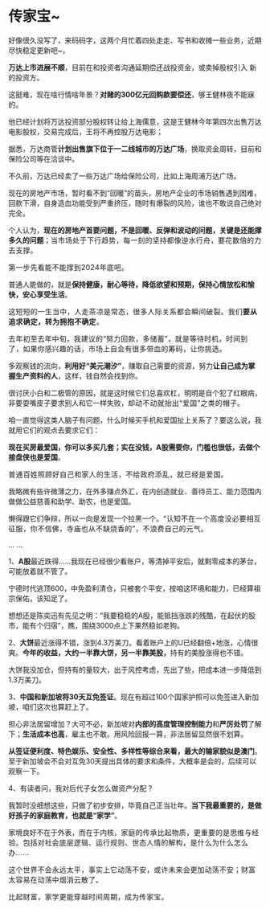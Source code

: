 # 传家宝~

<p style="visibility: visible;">好像很久没写了，来码码字，这两个月忙着四处走走、写书和收摊一些业务，近期尽快稳定更新吧~，</p><p style="visibility: visible;"><strong style="visibility: visible;">万达上市进展不顺</strong>，目前在和投资者沟通延期偿还战投资金，或卖掉股权引入 新的投资方。</p><p style="visibility: visible;">这挺难，现在啥行情啥年景？<strong style="visibility: visible;">对赌的300亿元回购款要偿还</strong>，够王健林夜不能寐的。</p><p style="visibility: visible;">他已经计划将万达投资部分股权转让给上海儒意，这是王健林今年第四次出售万达电影股权，交易完成后，王将不再控股万达电影；<br style="visibility: visible;"></p><p style="visibility: visible;">据悉，万达商管<strong style="visibility: visible;">计划出售旗下位于一二线城市的万达广场</strong>，换取资金周转，目前和保险公司等在洽谈中。</p><p style="visibility: visible;">不久前，万达已经卖了一些万达广场给保险公司，比如上海周浦万达广场。<br style="visibility: visible;"></p><p style="visibility: visible;">现在的房地产市场，暂时看不到“回暖”的苗头，房地产企业的市场销售遇到困难，回款下滑，自身造血功能受到严重挤压，随时有爆裂的风险，谁也不敢说自己绝对完全。</p><p style="visibility: visible;">个人认为，<strong style="visibility: visible;">现在的房地产首要问题，不是回暖、反弹和波动的问题，关键是还能撑多久的问题</strong>；<span style="font-size: var(--articleFontsize); letter-spacing: 0.034em; visibility: visible;">当市场</span><span style="font-size: var(--articleFontsize); letter-spacing: 0.034em; visibility: visible;">处于下行趋势，每一刻的坚持都像逆水行舟，要花数倍的力去支撑。</span></p><p style="visibility: visible;"><span style="font-size: var(--articleFontsize); letter-spacing: 0.034em; visibility: visible;">第一步先看能不能撑到2024年底吧。</span></p><p style="visibility: visible;">普通人能做的，就是<strong style="visibility: visible;">保持健康，耐心等待，降低欲望和预期，保持心情放松和愉快，安心享受生活</strong>。</p><p style="visibility: visible;"><span style="letter-spacing: 0.578px; visibility: visible;">这短短的一生当中，</span><span style="letter-spacing: 0.578px; visibility: visible;">人走茶凉是常态</span><span style="letter-spacing: 0.578px; visibility: visible;">，很多人际关系都会瞬间破裂。</span><span style="letter-spacing: 0.578px; visibility: visible;">我们<strong style="visibility: visible;">要从追求确定，转为拥抱不确定</strong>。</span></p><p style="visibility: visible;"><span style="font-size: var(--articleFontsize); letter-spacing: 0.034em; visibility: visible;">去年初至去年中旬，我建议的“努力回款，多储蓄”，就是等待时机，时间到了，如果你感兴趣的话，</span><span style="font-size: var(--articleFontsize); letter-spacing: 0.034em; visibility: visible;">市场上自</span><span style="font-size: var(--articleFontsize); letter-spacing: 0.034em; visibility: visible;">会有很多带血的筹码，</span><span style="font-size: var(--articleFontsize); letter-spacing: 0.034em; visibility: visible;">让你挑选。</span></p><p style="visibility: visible;">多观察钱的流向，<strong style="visibility: visible;">利用好“美元潮汐”</strong>，赚取自己需要的资源，努力<strong style="visibility: visible;">让自己成为掌握生产资料的人</strong>，这样，钱自然会找到你。<br style="visibility: visible;"></p><p style="visibility: visible;">很讨厌小白和二极管的原因，就是这时候它们总喜欢杠，明明是自个犯了红眼病，非要耍嘴皮子要求别人和它一样失败，<span style="letter-spacing: 0.578px; visibility: visible;">却</span><span style="letter-spacing: 0.578px; visibility: visible;">动不动就抬出“爱国”之类的帽子。</span></p><p style="visibility: visible;">咱一直觉得这类人脑子有问题，什么时候买手机和爱国扯上关系了？要这么说，我就用它们的观点去要求它们：</p><p style="visibility: visible;"><strong style="visibility: visible;">现在买房最爱国，你可以多买几套；实在没钱，A股需要你，门槛也很低，去做个接盘侠也是爱国</strong>。</p><p><span style="letter-spacing: 0.578px;">普通百姓照顾好自己和家人</span><span style="letter-spacing: 0.578px;">的</span><span style="letter-spacing: 0.578px;">生活，不给政府添乱，就已经是爱国。</span></p><p>我略微有些许微薄之力，在外多赚点外汇，在内创造就业、善待员工、能力范围内做做公益慈善和助学、助农，也是爱国。<br></p><p>懒得跟它们争辩，所以一向是发现一个拉黑一个。<span style="font-size: var(--articleFontsize);letter-spacing: 0.034em;">“认知不在一个高度没必要相互征服，</span><span style="font-size: var(--articleFontsize);letter-spacing: 0.034em;">你不信佛，</span><span style="font-size: var(--articleFontsize);letter-spacing: 0.034em;">寺庙也从不缺烧香的”，不浪费自己的元气。</span></p><p>... ...<br></p><p>1、<strong>A股</strong>最近跌得......我现在已经很少看账户，等清掉平安后，就剩零成本的茅台，可能放着就不管了。</p><p>宁德时代逃顶600，中免盈利清仓，只被套个平安，按咱这环境和能力，已经算祖宗保佑，该知足了。<br></p><p>想想还是陈奕迅有先见之明：“我要稳稳的A股，能抵挡涨跌的残酷，在起伏的股市，能有个归宿”，瞧，围绕3000点上下果然稳如老狗。</p><p>2、<strong>大饼</strong>最近涨得不错，涨到4.3万美刀。看着账户上的U已经翻倍+地涨，心情很爽。<strong>今年的收益，大约一半靠大饼，另一半靠美股，</strong>持有的美股涨得也不错。</p><p>大饼我没加仓，但持有的量较大，出于风控考虑，先出了些，把成本进一步降低到1.3万美刀。</p><p>3、<strong>中国和新加坡将30天互免签证</strong>。现在有超过100个国家护照可以免签进入新加坡，咱们这次也算赶上了。</p><p>担心非法居留增加？大可不必，新加坡对<strong>内部的高度管理控制能力</strong>和<strong>严厉处罚</strong>了解下；<strong>生活成本也高</strong>，雇主也不敢。用风险回报一算，非法居留显然很不划算。<br></p><p><strong>从签证便利度、特色娱乐、安全性、多样性等综合来看，最大的输家貌似是澳门</strong>。至于新加坡会不会对互免30天提出具体的要求和条件，大概率是会的，后续可以观察一下。<br></p><p>4、有读者问，我对后代子女怎么做资产分配？<br></p><p>我暂时没细想这些，只做了初步安排，毕竟自己正当壮年。<strong>当下我最重要的，是做好孩子的家庭教育，也就是“家学”</strong>。</p><p>家境良好不在于外表，而在于内核，<span style="font-size: var(--articleFontsize);letter-spacing: 0.034em;">家庭的传承比起物质，更重要的是思维与经验。</span><span style="font-size: var(--articleFontsize);letter-spacing: 0.034em;">包括对</span><span style="font-size: var(--articleFontsize);letter-spacing: 0.034em;">社会底层逻辑、</span><span style="font-size: var(--articleFontsize);letter-spacing: 0.034em;">运行规则、</span><span style="font-size: var(--articleFontsize);letter-spacing: 0.034em;">世态人情的</span><span style="font-size: var(--articleFontsize);letter-spacing: 0.034em;">解构，</span><span style="font-size: var(--articleFontsize);letter-spacing: 0.034em;">是什么为什么怎么办</span><span style="font-size: var(--articleFontsize);letter-spacing: 0.034em;">......</span></p><p><span style="font-size: var(--articleFontsize);letter-spacing: 0.034em;">这个世界不会永远太平，事实上它动荡不安，或许未来会更加动荡不安；</span><span style="font-size: var(--articleFontsize);letter-spacing: 0.034em;">财富太容易在动荡中烟消云散了。</span></p><p style="margin-bottom: 0px;"><span style="font-size: var(--articleFontsize);letter-spacing: 0.034em;">比起财富，家学更能穿越时间周期，成为传家宝。</span></p><p style="display: none;"><mp-style-type data-value="3"></mp-style-type></p>